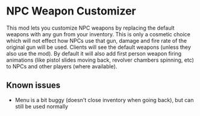# NPC Weapon Customizer
This mod lets you customize NPC weapons by replacing the default weapons with any gun from your inventory. This is only a cosmetic choice which will not effect how NPCs use that gun, damage and fire rate of the original gun will be used. Clients will see the default weapons (unless they also use the mod). By default it will also add first person weapon firing animations (like pistol slides moving back, revolver chambers spinning, etc) to NPCs and other players (where available).

## Known issues
- Menu is a bit buggy (doesn't close inventory when going back), but can still be used normally